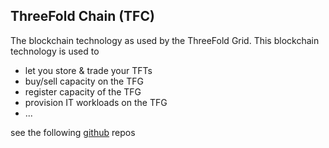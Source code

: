 ## ThreeFold Chain (TFC)

The blockchain technology as used by the ThreeFold Grid. This blockchain technology is used to

 - let you store & trade your TFTs
 - buy/sell capacity on the TFG
 - register capacity of the TFG
 - provision IT workloads on the TFG
 - ...

see the following [github](https://github.com/rivine) repos

